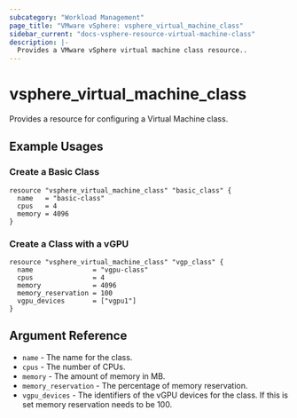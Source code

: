 ```yaml
---
subcategory: "Workload Management"
page_title: "VMware vSphere: vsphere_virtual_machine_class"
sidebar_current: "docs-vsphere-resource-virtual-machine-class"
description: |-
  Provides a VMware vSphere virtual machine class resource..
---
```


# vsphere_virtual_machine_class

Provides a resource for configuring a Virtual Machine class.

## Example Usages

### Create a Basic Class

```hcl
resource "vsphere_virtual_machine_class" "basic_class" {
  name   = "basic-class"
  cpus   = 4
  memory = 4096
}
```

### Create a Class with a vGPU

```hcl
resource "vsphere_virtual_machine_class" "vgp_class" {
  name               = "vgpu-class"
  cpus               = 4
  memory             = 4096
  memory_reservation = 100
  vgpu_devices       = ["vgpu1"]
}
```

## Argument Reference

* `name` - The name for the class.
* `cpus` - The number of CPUs.
* `memory` - The amount of memory in MB.
* `memory_reservation` - The percentage of memory reservation.
* `vgpu_devices` - The identifiers of the vGPU devices for the class. If this is set memory reservation needs to be 100.
